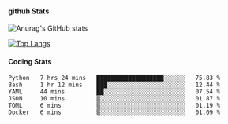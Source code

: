 #### github Stats
![Anurag's GitHub stats](https://github-readme-stats.vercel.app/api?username=reduhq&theme=react&show_icons=true&hide=contribs,prs)

[![Top Langs](https://github-readme-stats.vercel.app/api/top-langs/?username=reduhq&layout=compact&theme=react)](https://github.com/anuraghazra/github-readme-stats)

#### Coding Stats
<!--START_SECTION:waka-->

```text
Python   7 hrs 24 mins   ███████████████████░░░░░░   75.83 %
Bash     1 hr 12 mins    ███░░░░░░░░░░░░░░░░░░░░░░   12.44 %
YAML     44 mins         ██░░░░░░░░░░░░░░░░░░░░░░░   07.54 %
JSON     10 mins         ▒░░░░░░░░░░░░░░░░░░░░░░░░   01.87 %
TOML     6 mins          ▒░░░░░░░░░░░░░░░░░░░░░░░░   01.19 %
Docker   6 mins          ▒░░░░░░░░░░░░░░░░░░░░░░░░   01.09 %
```

<!--END_SECTION:waka-->